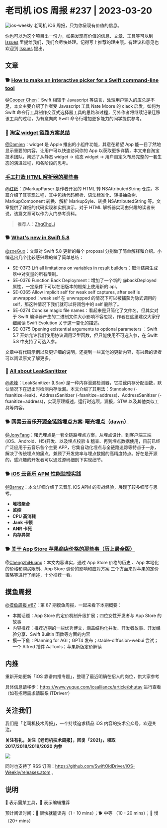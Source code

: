 # 老司机 iOS 周报 #237 | 2023-03-20

![ios-weekly](https://github.com/SwiftOldDriver/iOS-Weekly/blob/master/assets/ios-weekly.png?raw=true)
老司机 iOS 周报，只为你呈现有价值的信息。

你也可以为这个项目出一份力，如果发现有价值的信息、文章、工具等可以到 [Issues](https://github.com/SwiftOldDriver/iOS-Weekly/issues) 里提给我们，我们会尽快处理。记得写上推荐的理由哦。有建议和意见也欢迎到 [Issues](https://github.com/SwiftOldDriver/iOS-Weekly/issues) 提出。

## 文章

### 🐕 [How to make an interactive picker for a Swift command-line tool](https://www.polpiella.dev/how-to-make-an-interactive-picker-for-a-swift-command-line-tool/)

[@Cooper Chen](https://github.com/cjlcooper)：Swift 相较于 Javascript 等语言，处理用户输入的库总是不足，本文主要介绍了作者受 Javascript 工具 Nate Moore 的 clack 启发，如何为 Swift 命令行工具制作交互式选择器工具的思路和过程，另外作者将继续记录迁移该工具的过程，为有意向向 Swift 命令行增加更多能力的同学提供参考。

### 🐎 [淘宝 widget 链路方案总结](https://mp.weixin.qq.com/s/ZSt--YspkI4GHqbGCasvLQ)

[@Damien](https://github.com/ZengyiMa)：widget 是 Apple 推出的小组件功能，其意在希望 App 能一目了然地显示重要的内容，让用户可以快速访问你的 App 以获取更多详情，本文来自淘宝技术团队，阐述了从静态 widget -> 动态 widget -> 用户自定义布局完整的一套生态的演进过程，和各阶段的思考。

### [手工打造 HTML 解析器的那些事](https://medium.com/zrealm-ios-dev/%E6%89%8B%E5%B7%A5%E6%89%93%E9%80%A0-html-%E8%A7%A3%E6%9E%90%E5%99%A8%E7%9A%84%E9%82%A3%E4%BA%9B%E4%BA%8B-2724f02f6e7)

[@红纸](https://github.com/nianran)：ZMarkupParser 是作者开发的 HTML 转 NSAttributedString 仓库。本篇介绍了其实现过程，其中包括代码解析、语法标准化、转换抽象树、MarkupComponent 转换、解析 MarkupSyle、转换 NSAttributedString 等。文章提供了详细的代码实现和实例演示，对于 HTML 解析器实现由兴趣的读者来说，该篇文章可以作为入门参考资料。

> 推荐人：[ZhgChgLi](https://github.com/zhgchgli0718)

### 🐕 [What's new in Swift 5.8](https://www.hackingwithswift.com/articles/256/whats-new-in-swift-5-8)

[@zoeGuo](https://github.com/zoeGuo)：文章对 Swift 5.8 更新的每个 proposal 分别做了简单解释和介绍。小编选出几个比较感兴趣的做了简单总结：

- SE-0373 Lift all limitations on variables in result builders：取消结果生成器中对变量的所有限制。
- SE-0376 Function Back Deployment：增加了一个新的 @backDeployed 属性，一定条件下可以在旧版本的框架上使用新的 api。
- SE-0365 Allow implicit self for weak self captures, after self is unwrapped：weak self 在 unwrapped 的情况下可以被捕获为隐式调用的 self，那这种情况下我们就可以将闭包中的 self 删除了。
- SE-0274 Concise magic file names：看起来是只简化了文件名，但其实对于 Swift 编译器产生的二进制文件大小影响不容忽视，作者在这里建议大家仔细阅读 Swift Evolution 关于这一变化的描述。
- SE-0375 Opening existential arguments to optional parameters ：Swift 5.7 开始允许我们使用协议调用泛型函数，但只能使用不可选入参，在 Swift 5.8 中支持了可选入参。

文章中有代码示例以及更详细的说明，还提到一些其他的更新内容，有兴趣的读者可以阅读原文了解更多。

### 🐢 [All about LeakSanitizer](https://maskray.me/blog/2023-02-12-all-about-leak-sanitizer)

[@老峰](https://github.com/gesantung)：LeakSanitizer (LSan) 是一种内存泄漏检测器，它拦截内存分配函数，默认情况下在退出时检测内存泄漏。本文介绍了其用法：Standalone (-fsanitize=leak)、AddressSanitizer (-fsanitize=address)、AddressSanitizer (-fsanitize=address)，实现原理概述，运行时选项，漏报，STW 以及其他类似工具等内容。

### 🐕 [网易云音乐开源全链路埋点方案-曙光埋点（dawn）](https://mp.weixin.qq.com/s/XRy4ajwAHGjOai7qERYjyw)

[@JonyFang](https://github.com/jonyfang)：曙光埋点是一套全链路埋点方案，从埋点设计、到客户端三端(iOS、Android、H5)开发、以及埋点校验 & 稽查、再到埋点数据使用，目前已经广泛应用于云音乐各个主要 APP，它集自动化埋点与全链路追踪等特点于一身，解决了传统埋点的痛点，兼顾了开发效率与埋点数据的高精度特点。好在是开源的，感兴趣的开发者可以通过源码细剖下实现细节。

### 🐕 [iOS 云音乐 APM 性能监控实践](https://mp.weixin.qq.com/s/nGLgQfq8k3pzxUaTZa8uNQ)

[@Barney](https://github.com/BarneyZhaoooo)：本文详细介绍了云音乐 iOS APM 的实战经验，展现了较多细节与思考。

- **堆栈聚合**
- **监控**
- **CPU 高消耗**
- **Jank 卡顿**
- **ANR 卡死**
- **内存异常**

### 🐕 [关于 App Store 苹果商店价格的那些事（历上最全版）](https://juejin.cn/post/7205562168358895671)

@[ChengzhiHuang](https://github.com/ChengzhiHuang)：本文内容详实，通过 App Store 价格的历史 、App 本地化的价格和购买限制、App Store 调价的影响和应对方案 三个方面来对苹果的定价策略等进行了阐述，十分推荐一看。

## 摸鱼周报

[@摸鱼周报 #87](https://mp.weixin.qq.com/s/TwugmMEiGoFKYQY9euhg6Q)：第 87 期摸鱼周报，一起来看下本期概要：

- 本期话题：App Store 的定价机制升级扩展；四位女性开发者与 App Store 的故事
- 内容推荐：推荐近期的一些优秀博文，涵盖结构化并发、开发者故事、开发经验分享、Swift Builtin 函数等方面的内容
- 摸一下鱼：Planning for AGI；GPT4 发布；stable-diffusion-webui 尝试；一个 Alfred 插件 AJTools；苹果新版定价解读

## 内推

重新开始更新「iOS 靠谱内推专题」，整理了最近明确在招人的岗位，供大家参考

具体信息请移步：<https://www.yuque.com/iosalliance/article/bhutav> 进行查看（如有招聘需求请联系 iTDriverr）

## 关注我们

我们是「老司机技术周报」，一个持续追求精品 iOS 内容的技术公众号，欢迎关注。

**关注有礼，关注【老司机技术周报】，回复「2021」，领取 2017/2018/2019/2020 内参**

![](https://github.com/SwiftOldDriver/iOS-Weekly/blob/master/assets/qrcode_for_wechat.jpg?raw=true)

同时也支持了 RSS 订阅：<https://github.com/SwiftOldDriver/iOS-Weekly/releases.atom> 。

## 说明

🚧 表示需某工具，🌟 表示编辑推荐

预计阅读时间：🐎 很快就能读完（1 - 10 mins）；🐕 中等 （10 - 20 mins）；🐢 慢（20+ mins）
